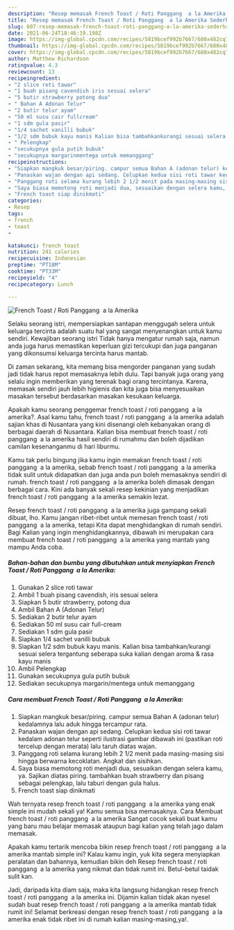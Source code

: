 ```yaml
---
description: "Resep memasak French Toast / Roti Panggang  a la Amerika Sederhana Untuk Jualan"
title: "Resep memasak French Toast / Roti Panggang  a la Amerika Sederhana Untuk Jualan"
slug: 607-resep-memasak-french-toast-roti-panggang-a-la-amerika-sederhana-untuk-jualan
date: 2021-06-24T18:46:19.198Z
image: https://img-global.cpcdn.com/recipes/5819bcef992b7667/680x482cq70/french-toast-roti-panggang-a-la-amerika-foto-resep-utama.jpg
thumbnail: https://img-global.cpcdn.com/recipes/5819bcef992b7667/680x482cq70/french-toast-roti-panggang-a-la-amerika-foto-resep-utama.jpg
cover: https://img-global.cpcdn.com/recipes/5819bcef992b7667/680x482cq70/french-toast-roti-panggang-a-la-amerika-foto-resep-utama.jpg
author: Matthew Richardson
ratingvalue: 4.3
reviewcount: 13
recipeingredient:
- "2 slice roti tawar"
- "1 buah pisang cavendish iris sesuai selera"
- "5 butir strawberry potong dua"
- " Bahan A Adonan Telur"
- "2 butir telur ayam"
- "50 ml susu cair fullcream"
- "1 sdm gula pasir"
- "1/4 sachet vanilli bubuk"
- "1/2 sdm bubuk kayu manis Kalian bisa tambahkankurangi sesuai selera tergantung seberapa suka kalian dengan aroma  rasa kayu manis"
- " Pelengkap"
- "secukupnya gula putih bubuk"
- "secukupnya margarinmentega untuk memanggang"
recipeinstructions:
- "Siapkan mangkuk besar/piring. campur semua Bahan A (adonan telur) kedalamnya lalu aduk hingga tercampur rata."
- "Panaskan wajan dengan api sedang. Celupkan kedua sisi roti tawar kedalam adonan telur seperti ilustrasi gambar dibawah ini (pastikan roti tercelup dengan merata) lalu taruh diatas wajan."
- "Panggang roti selama kurang lebih 2 1/2 menit pada masing-masing sisi hingga berwarna kecoklatan. Angkat dan sisihkan."
- "Saya biasa memotong roti menjadi dua, sesuaikan dengan selera kamu, ya. Sajikan diatas piring. tambahkan buah strawberry dan pisang sebagai pelengkap, lalu taburi dengan gula halus."
- "French toast siap dinikmati"
categories:
- Resep
tags:
- french
- toast
- 

katakunci: french toast  
nutrition: 241 calories
recipecuisine: Indonesian
preptime: "PT18M"
cooktime: "PT33M"
recipeyield: "4"
recipecategory: Lunch

---
```



![French Toast / Roti Panggang  a la Amerika](https://img-global.cpcdn.com/recipes/5819bcef992b7667/680x482cq70/french-toast-roti-panggang-a-la-amerika-foto-resep-utama.jpg)

Selaku seorang istri, mempersiapkan santapan menggugah selera untuk keluarga tercinta adalah suatu hal yang sangat menyenangkan untuk kamu sendiri. Kewajiban seorang istri Tidak hanya mengatur rumah saja, namun anda juga harus memastikan keperluan gizi tercukupi dan juga panganan yang dikonsumsi keluarga tercinta harus mantab.

Di zaman  sekarang, kita memang bisa mengorder panganan yang sudah jadi tidak harus repot memasaknya lebih dulu. Tapi banyak juga orang yang selalu ingin memberikan yang terenak bagi orang tercintanya. Karena, memasak sendiri jauh lebih higienis dan kita juga bisa menyesuaikan masakan tersebut berdasarkan masakan kesukaan keluarga. 



Apakah kamu seorang penggemar french toast / roti panggang  a la amerika?. Asal kamu tahu, french toast / roti panggang  a la amerika adalah sajian khas di Nusantara yang kini disenangi oleh kebanyakan orang di berbagai daerah di Nusantara. Kalian bisa membuat french toast / roti panggang  a la amerika hasil sendiri di rumahmu dan boleh dijadikan camilan kesenanganmu di hari liburmu.

Kamu tak perlu bingung jika kamu ingin memakan french toast / roti panggang  a la amerika, sebab french toast / roti panggang  a la amerika tidak sulit untuk didapatkan dan juga anda pun boleh memasaknya sendiri di rumah. french toast / roti panggang  a la amerika boleh dimasak dengan berbagai cara. Kini ada banyak sekali resep kekinian yang menjadikan french toast / roti panggang  a la amerika semakin lezat.

Resep french toast / roti panggang  a la amerika juga gampang sekali dibuat, lho. Kamu jangan ribet-ribet untuk memesan french toast / roti panggang  a la amerika, tetapi Kita dapat menghidangkan di rumah sendiri. Bagi Kalian yang ingin menghidangkannya, dibawah ini merupakan cara membuat french toast / roti panggang  a la amerika yang mantab yang mampu Anda coba.

<!--inarticleads1-->

##### Bahan-bahan dan bumbu yang dibutuhkan untuk menyiapkan French Toast / Roti Panggang  a la Amerika:

1. Gunakan 2 slice roti tawar
1. Ambil 1 buah pisang cavendish, iris sesuai selera
1. Siapkan 5 butir strawberry, potong dua
1. Ambil  Bahan A (Adonan Telur)
1. Sediakan 2 butir telur ayam
1. Sediakan 50 ml susu cair full-cream
1. Sediakan 1 sdm gula pasir
1. Siapkan 1/4 sachet vanilli bubuk
1. Siapkan 1/2 sdm bubuk kayu manis. Kalian bisa tambahkan/kurangi sesuai selera tergantung seberapa suka kalian dengan aroma &amp; rasa kayu manis
1. Ambil  Pelengkap
1. Gunakan secukupnya gula putih bubuk
1. Sediakan secukupnya margarin/mentega untuk memanggang




<!--inarticleads2-->

##### Cara membuat French Toast / Roti Panggang  a la Amerika:

1. Siapkan mangkuk besar/piring. campur semua Bahan A (adonan telur) kedalamnya lalu aduk hingga tercampur rata.
1. Panaskan wajan dengan api sedang. Celupkan kedua sisi roti tawar kedalam adonan telur seperti ilustrasi gambar dibawah ini (pastikan roti tercelup dengan merata) lalu taruh diatas wajan.
1. Panggang roti selama kurang lebih 2 1/2 menit pada masing-masing sisi hingga berwarna kecoklatan. Angkat dan sisihkan.
1. Saya biasa memotong roti menjadi dua, sesuaikan dengan selera kamu, ya. Sajikan diatas piring. tambahkan buah strawberry dan pisang sebagai pelengkap, lalu taburi dengan gula halus.
1. French toast siap dinikmati




Wah ternyata resep french toast / roti panggang  a la amerika yang enak simple ini mudah sekali ya! Kamu semua bisa memasaknya. Cara Membuat french toast / roti panggang  a la amerika Sangat cocok sekali buat kamu yang baru mau belajar memasak ataupun bagi kalian yang telah jago dalam memasak.

Apakah kamu tertarik mencoba bikin resep french toast / roti panggang  a la amerika mantab simple ini? Kalau kamu ingin, yuk kita segera menyiapkan peralatan dan bahannya, kemudian bikin deh Resep french toast / roti panggang  a la amerika yang nikmat dan tidak rumit ini. Betul-betul taidak sulit kan. 

Jadi, daripada kita diam saja, maka kita langsung hidangkan resep french toast / roti panggang  a la amerika ini. Dijamin kalian tiidak akan nyesel sudah buat resep french toast / roti panggang  a la amerika mantab tidak rumit ini! Selamat berkreasi dengan resep french toast / roti panggang  a la amerika enak tidak ribet ini di rumah kalian masing-masing,ya!.

